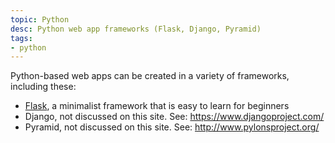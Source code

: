 ```yaml
---
topic: Python
desc: Python web app frameworks (Flask, Django, Pyramid)
tags:
- python
---
```


Python-based web apps can be created in a variety of frameworks, including these:

* [Flask](/topics/flask), a minimalist framework that is easy to learn for beginners
* Django, not discussed on this site.  See: <https://www.djangoproject.com/>
* Pyramid, not discussed on this site.  See: <http://www.pylonsproject.org/>
 
